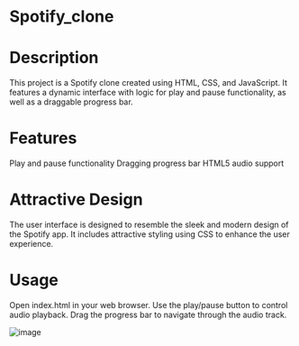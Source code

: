 # Spotify_clone
# Description
This project is a Spotify clone created using HTML, CSS, and JavaScript. It features a dynamic interface with logic for play and pause functionality, as well as a draggable progress bar.

# Features
Play and pause functionality
Dragging progress bar
HTML5 audio support

# Attractive Design
The user interface is designed to resemble the sleek and modern design of the Spotify app. It includes attractive styling using CSS to enhance the user experience.

# Usage
Open index.html in your web browser.
Use the play/pause button to control audio playback.
Drag the progress bar to navigate through the audio track.

![image](https://github.com/Abhi125stack/Spotify_clone/assets/142906871/9ede6d95-d3c3-4218-830a-e1c1efdbbb01)

